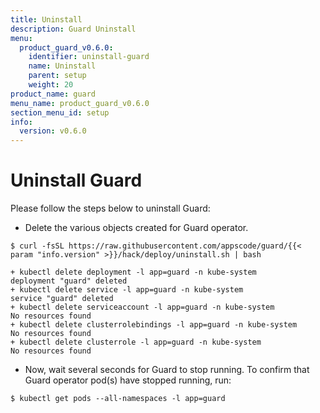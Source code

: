 ```yaml
---
title: Uninstall
description: Guard Uninstall
menu:
  product_guard_v0.6.0:
    identifier: uninstall-guard
    name: Uninstall
    parent: setup
    weight: 20
product_name: guard
menu_name: product_guard_v0.6.0
section_menu_id: setup
info:
  version: v0.6.0
---
```


# Uninstall Guard
Please follow the steps below to uninstall Guard:

- Delete the various objects created for Guard operator.

```console
$ curl -fsSL https://raw.githubusercontent.com/appscode/guard/{{< param "info.version" >}}/hack/deploy/uninstall.sh | bash

+ kubectl delete deployment -l app=guard -n kube-system
deployment "guard" deleted
+ kubectl delete service -l app=guard -n kube-system
service "guard" deleted
+ kubectl delete serviceaccount -l app=guard -n kube-system
No resources found
+ kubectl delete clusterrolebindings -l app=guard -n kube-system
No resources found
+ kubectl delete clusterrole -l app=guard -n kube-system
No resources found
```

- Now, wait several seconds for Guard to stop running. To confirm that Guard operator pod(s) have stopped running, run:

```console
$ kubectl get pods --all-namespaces -l app=guard
```

